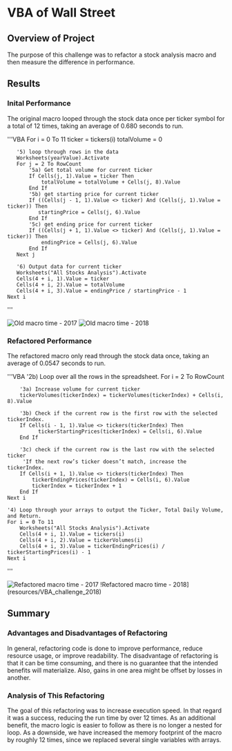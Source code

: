 # VBA of Wall Street

## Overview of Project

The purpose of this challenge was to refactor a stock analysis macro and then measure the difference in performance. 

## Results

### Inital Performance

The original macro looped through the stock data once per ticker symbol for a total of 12 times, taking an average of 0.680 seconds to run.

'''VBA
   For i = 0 To 11
       ticker = tickers(i)
       totalVolume = 0
       
       '5) loop through rows in the data
       Worksheets(yearValue).Activate
       For j = 2 To RowCount
           '5a) Get total volume for current ticker
           If Cells(j, 1).Value = ticker Then
               totalVolume = totalVolume + Cells(j, 8).Value
           End If
           '5b) get starting price for current ticker
           If ((Cells(j - 1, 1).Value <> ticker) And (Cells(j, 1).Value = ticker)) Then
              startingPrice = Cells(j, 6).Value
           End If
           '5c) get ending price for current ticker
           If ((Cells(j + 1, 1).Value <> ticker) And (Cells(j, 1).Value = ticker)) Then
               endingPrice = Cells(j, 6).Value
           End If
       Next j
       
       '6) Output data for current ticker
       Worksheets("All Stocks Analysis").Activate
       Cells(4 + i, 1).Value = ticker
       Cells(4 + i, 2).Value = totalVolume
       Cells(4 + i, 3).Value = endingPrice / startingPrice - 1
    Next i
'''

![Old macro time - 2017](resources/green_stocks_2017) ![Old macro time - 2018](resources/green_stocks_2018)

### Refactored Performance

The refactored macro only read through the stock data once, taking an average of 0.0547 seconds to run.

'''VBA
    '2b) Loop over all the rows in the spreadsheet.
    For i = 2 To RowCount
    
        '3a) Increase volume for current ticker
        tickerVolumes(tickerIndex) = tickerVolumes(tickerIndex) + Cells(i, 8).Value
        
        '3b) Check if the current row is the first row with the selected tickerIndex.
        If Cells(i - 1, 1).Value <> tickers(tickerIndex) Then
              tickerStartingPrices(tickerIndex) = Cells(i, 6).Value
        End If
     
        '3c) check if the current row is the last row with the selected ticker
         'If the next row’s ticker doesn’t match, increase the tickerIndex.
        If Cells(i + 1, 1).Value <> tickers(tickerIndex) Then
            tickerEndingPrices(tickerIndex) = Cells(i, 6).Value
            tickerIndex = tickerIndex + 1
        End If
    Next i
    
    '4) Loop through your arrays to output the Ticker, Total Daily Volume, and Return.
    For i = 0 To 11
        Worksheets("All Stocks Analysis").Activate
        Cells(4 + i, 1).Value = tickers(i)
        Cells(4 + i, 2).Value = tickerVolumes(i)
        Cells(4 + i, 3).Value = tickerEndingPrices(i) / tickerStartingPrices(i) - 1
    Next i
'''

![Refactored macro time - 2017](resources/VBA_challenge_2017) !Refactored macro time - 2018](resources/VBA_challenge_2018)

## Summary

### Advantages and Disadvantages of Refactoring

In general, refactoring code is done to improve performance, reduce resource usage, or improve readability. The disadvantage of refactoring is that it can be time consuming, and there is no guarantee that the intended benefits will materialize. Also, gains in one area might be offset by losses in another.

### Analysis of This Refactoring

The goal of this refactoring was to increase execution speed. In that regard it was a success, reducing the run time by over 12 times. As an additional benefit, the macro logic is easier to follow as there is no longer a nested for loop. As a downside, we have increased the  memory footprint of the macro by roughly 12 times, since we replaced several single variables with arrays.
